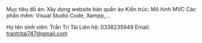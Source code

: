 Mục tiêu đồ án: Xây dựng website bán quần áo
Kiến trúc: Mô hình MVC
Các phần mềm: Visual Studio Code, Xampp,...



Họ tên sinh viên: Trần Trí Tài
Liên hệ: 0338235949
Email: trantritai747@gmail.com

